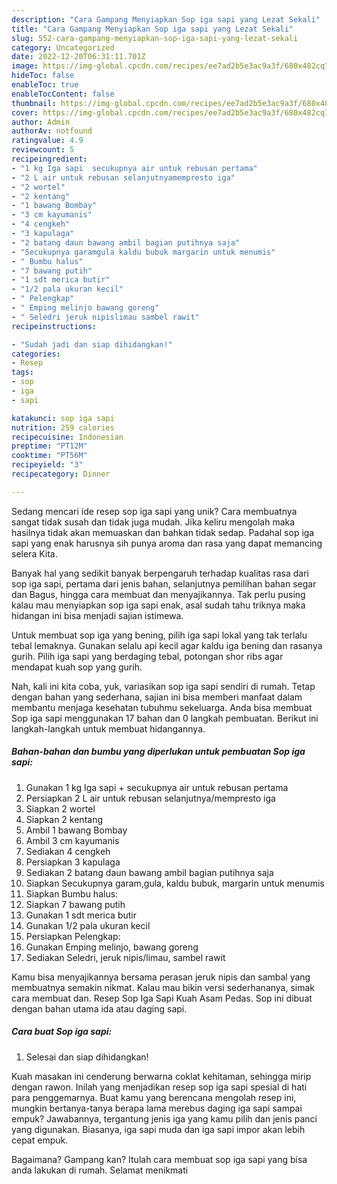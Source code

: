 ```yaml
---
description: "Cara Gampang Menyiapkan Sop iga sapi yang Lezat Sekali"
title: "Cara Gampang Menyiapkan Sop iga sapi yang Lezat Sekali"
slug: 552-cara-gampang-menyiapkan-sop-iga-sapi-yang-lezat-sekali
category: Uncategorized
date: 2022-12-20T06:31:11.701Z
image: https://img-global.cpcdn.com/recipes/ee7ad2b5e3ac9a3f/680x482cq70/sop-iga-sapi-foto-resep-utama.jpg
hideToc: false
enableToc: true
enableTocContent: false
thumbnail: https://img-global.cpcdn.com/recipes/ee7ad2b5e3ac9a3f/680x482cq70/sop-iga-sapi-foto-resep-utama.jpg
cover: https://img-global.cpcdn.com/recipes/ee7ad2b5e3ac9a3f/680x482cq70/sop-iga-sapi-foto-resep-utama.jpg
author: Admin
authorAv: notfound
ratingvalue: 4.9
reviewcount: 5
recipeingredient:
- "1 kg Iga sapi  secukupnya air untuk rebusan pertama"
- "2 L air untuk rebusan selanjutnyamempresto iga"
- "2 wortel"
- "2 kentang"
- "1 bawang Bombay"
- "3 cm kayumanis"
- "4 cengkeh"
- "3 kapulaga"
- "2 batang daun bawang ambil bagian putihnya saja"
- "Secukupnya garamgula kaldu bubuk margarin untuk menumis"
- " Bumbu halus"
- "7 bawang putih"
- "1 sdt merica butir"
- "1/2 pala ukuran kecil"
- " Pelengkap"
- " Emping melinjo bawang goreng"
- " Seledri jeruk nipislimau sambel rawit"
recipeinstructions:

- "Sudah jadi dan siap dihidangkan!"
categories:
- Resep
tags:
- sop
- iga
- sapi

katakunci: sop iga sapi 
nutrition: 259 calories
recipecuisine: Indonesian
preptime: "PT12M"
cooktime: "PT56M"
recipeyield: "3"
recipecategory: Dinner

---
```





Sedang mencari ide resep sop iga sapi yang unik? Cara membuatnya sangat tidak susah dan tidak juga mudah. Jika keliru mengolah maka hasilnya tidak akan memuaskan dan bahkan tidak sedap. Padahal sop iga sapi yang enak harusnya sih punya aroma dan rasa yang dapat memancing selera Kita.





Banyak hal yang sedikit banyak berpengaruh terhadap kualitas rasa dari sop iga sapi, pertama dari jenis bahan, selanjutnya pemilihan bahan segar dan Bagus, hingga cara membuat dan menyajikannya. Tak perlu pusing kalau mau menyiapkan sop iga sapi enak,      asal sudah tahu triknya maka hidangan ini bisa menjadi sajian istimewa.














Untuk membuat sop iga yang bening, pilih iga sapi lokal yang tak terlalu tebal lemaknya. Gunakan selalu api kecil agar kaldu iga bening dan rasanya gurih. Pilih iga sapi yang berdaging tebal, potongan shor ribs agar mendapat kuah sop yang gurih.






Nah, kali ini kita coba, yuk, variasikan sop iga sapi sendiri di rumah. Tetap dengan bahan yang sederhana, sajian ini bisa memberi manfaat dalam membantu menjaga kesehatan tubuhmu sekeluarga. Anda bisa membuat Sop iga sapi menggunakan 17 bahan dan 0 langkah pembuatan. Berikut ini langkah-langkah untuk membuat hidangannya.

<!--inarticleads1-->

##### Bahan-bahan dan bumbu yang diperlukan untuk pembuatan Sop iga sapi:

1. Gunakan 1 kg Iga sapi + secukupnya air untuk rebusan pertama
1. Persiapkan 2 L air untuk rebusan selanjutnya/mempresto iga
1. Siapkan 2 wortel
1. Siapkan 2 kentang
1. Ambil 1 bawang Bombay
1. Ambil 3 cm kayumanis
1. Sediakan 4 cengkeh
1. Persiapkan 3 kapulaga
1. Sediakan 2 batang daun bawang ambil bagian putihnya saja
1. Siapkan Secukupnya garam,gula, kaldu bubuk, margarin untuk menumis
1. Siapkan  Bumbu halus:
1. Siapkan 7 bawang putih
1. Gunakan 1 sdt merica butir
1. Gunakan 1/2 pala ukuran kecil
1. Persiapkan  Pelengkap:
1. Gunakan  Emping melinjo, bawang goreng
1. Sediakan  Seledri, jeruk nipis/limau, sambel rawit


Kamu bisa menyajikannya bersama perasan jeruk nipis dan sambal yang membuatnya semakin nikmat. Kalau mau bikin versi sederhananya, simak cara membuat dan. Resep Sop Iga Sapi Kuah Asam Pedas. Sop ini dibuat dengan bahan utama ida atau daging sapi. 

<!--inarticleads2-->

##### Cara buat Sop iga sapi:


1. Selesai dan siap dihidangkan!

Kuah masakan ini cenderung berwarna coklat kehitaman, sehingga mirip dengan rawon. Inilah yang menjadikan resep sop iga sapi spesial di hati para penggemarnya. Buat kamu yang berencana mengolah resep ini, mungkin bertanya-tanya berapa lama merebus daging iga sapi sampai empuk? Jawabannya, tergantung jenis iga yang kamu pilih dan jenis panci yang digunakan. Biasanya, iga sapi muda dan iga sapi impor akan lebih cepat empuk. 

Bagaimana? Gampang kan? Itulah cara membuat sop iga sapi yang bisa anda lakukan di rumah. Selamat menikmati
